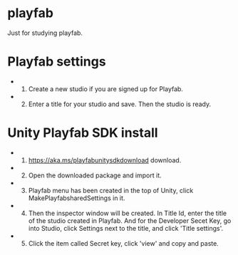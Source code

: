 # playfab
Just for studying playfab.

# Playfab settings
- 1. Create a new studio if you are signed up for Playfab.
- 2. Enter a title for your studio and save. Then the studio is ready.

# Unity Playfab SDK install
- 1. https://aka.ms/playfabunitysdkdownload download.
- 2. Open the downloaded package and import it.
- 3. Playfab menu has been created in the top of Unity, click MakePlayfabsharedSettings in it.
- 4. Then the inspector window will be created. In Title Id, enter the title of the studio created in Playfab. And for the Developer Secet Key, go into Studio, click Settings next to the title, and click 'Title settings'.
- 5. Click the item called Secret key, click 'view' and copy and paste.

